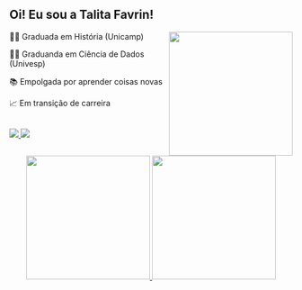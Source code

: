 ## Oi! Eu sou a Talita Favrin!
<div>
   <a href = "http://33.media.tumblr.com/208ba9f9979ddf992f2220c88be35ac8/tumblr_nrhjtaY3rK1s9362xo1_500.gif">
    <img align="right" height = "220em" src = "http://33.media.tumblr.com/208ba9f9979ddf992f2220c88be35ac8/tumblr_nrhjtaY3rK1s9362xo1_500.gif">
  </a> 
      <p> 👩‍🏫 Graduada em História (Unicamp) </p>
      <p> 👩‍💻 Graduanda em Ciência de Dados (Univesp) </p>
      <p> 📚 Empolgada por aprender coisas novas </p>
        <p>📈 Em transição de carreira </p>
</div>
</br>

<div>
  <a href = "mailto:favrint@gmail.com">
    <img src="https://img.shields.io/badge/Gmail-D14836?style=for-the-badge&logo=gmail&logoColor=white">
  </a>
  <a href = "https://www.linkedin.com/in/talita-favrin-de-souza-6676b7198/">
    <img src = "https://img.shields.io/badge/LinkedIn-0077B5?style=for-the-badge&logo=linkedin&logoColor=white">
  </a>
</div>

##

<div align="center">
  <a href = "https://github.com/tfavrin">
    <img height = "220em" src = "https://github-readme-stats-sigma-five.vercel.app/api?username=tfavrin&show_icons=true&theme=calm">
    <img height = "220em" src = "https://github-readme-stats-sigma-five.vercel.app/api/top-langs/?username=tfavrin&theme=calm">
  </a>
</div>



